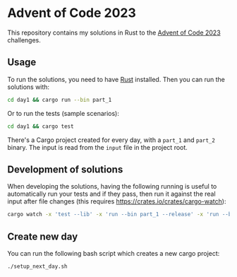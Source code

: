# Advent of Code 2023

This repository contains my solutions in Rust to the [Advent of Code 2023](https://adventofcode.com/2023) challenges.

## Usage

To run the solutions, you need to have [Rust](https://www.rust-lang.org/) installed. Then you can run the solutions with:

```bash
cd day1 && cargo run --bin part_1
```

Or to run the tests (sample scenarios):

```bash
cd day1 && cargo test
```

There's a Cargo project created for every day, with a `part_1` and `part_2` binary. The input is read from the `input` file in the project root.

## Development of solutions

When developing the solutions, having the following running is useful to automatically run your tests and if they pass, then run it against the real input after file changes (this requires https://crates.io/crates/cargo-watch):

```bash
cargo watch -x 'test --lib' -x 'run --bin part_1 --release' -x 'run --bin part_2 --release'
```

## Create new day

You can run the following bash script which creates a new cargo project:

```bash
./setup_next_day.sh
```